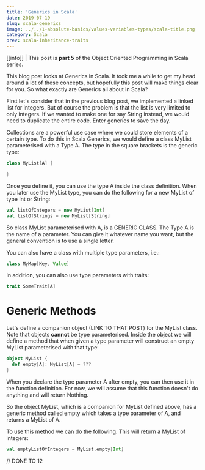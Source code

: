 ```yaml
---
title: 'Generics in Scala'
date: 2019-07-19
slug: scala-generics
image: ../../1-absolute-basics/values-variables-types/scala-title.png
category: Scala
prev: scala-inheritance-traits
---
```


[[info]]
| This post is **part 5** of the Object Oriented Programming in Scala series.

This blog post looks at Generics in Scala. It took me a while to get my head around a lot of these concepts, but hopefully this post will make things clear for you. So what exactly are Generics all about in Scala?

First let's consider that in the previous blog post, we implemented a linked list for integers. But of course the problem is that the list is very limited to only integers. If we wanted to make one for say String instead, we would need to duplicate the entire code. Enter generics to save the day.

Collections are a powerful use case where we could store elements of a certain type. To do this in Scala Generics, we would define a class MyList parameterised with a Type A. The type in the square brackets is the generic type:

```scala
class MyList[A] {

}
```

Once you define it, you can use the type A inside the class definition. When you later use the MyList type, you can do the following for a new MyList of type Int or String:

```scala
val listOfIntegers = new MyList[Int]
val listOfStrings = new MyList[String]
```

So class MyList parameterised with A, is a GENERIC CLASS. The Type A is the name of a parameter. You can give it whatever name you want, but the general convention is to use a single letter.

You can also have a class with multiple type parameters, i.e.:

```scala
class MyMap[Key, Value]
```

In addition, you can also use type parameters with traits:

```scala
trait SomeTrait[A]
```

# Generic Methods

Let's define a companion object (LINK TO THAT POST) for the MyList class. Note that objects **cannot** be type parameterised. Inside the object we will define a method that when given a type parameter will construct an empty MyList parameterised with that type:

```scala
object MyList {
  def empty[A]: MyList[A] = ???
}
```

When you declare the type parameter A after empty, you can then use it in the function definition. For now, we will assume that this function doesn't do anything and will return Nothing.

So the object MyList, which is a companion for MyList defined above, has a generic method called empty which takes a type parameter of A, and returns a MyList of A.

To use this method we can do the following. This will return a MyList of integers:

```scala
val emptyListOfIntegers = MyList.empty[Int]
```

// DONE TO 12
